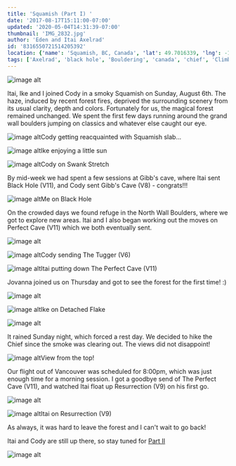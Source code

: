 ```yaml
---
title: 'Squamish (Part I) '
date: '2017-08-17T15:11:00-07:00'
updated: '2020-05-04T14:31:39-07:00'
thumbnail: 'IMG_2832.jpg'
author: 'Eden and Itai Axelrad'
id: '8316550721514205392'
location: {'name': 'Squamish, BC, Canada', 'lat': 49.7016339, 'lng': -123.1558121, 'span': '0.656525,1.290894'}
tags: ['Axelrad', 'black hole', 'Bouldering', 'canada', 'chief', 'Climbing', 'Eden', 'Five', 'Five Ten', 'forest', 'grand wall', 'granite', 'Itai', 'north wall', 'perfect cave', 'resurrection', 'Squamish', 'Ten']
---
```


![image alt](/images/IMG_2832.jpg)

Itai, Ike and I joined Cody in a smoky Squamish on Sunday, August 6th. The haze, induced by recent forest fires, deprived the surrounding scenery from its usual clarity, depth and colors. Fortunately for us, the magical forest remained unchanged. We spent the first few days running around the grand wall boulders jumping on classics and whatever else caught our eye.

![image alt](/images/IMG_2828.jpg)Cody getting reacquainted with Squamish slab...

![image alt](/images/IMG_2810.jpg)Ike enjoying a little sun

![image alt](/images/IMG_2798.jpg)Cody on Swank Stretch

By mid-week we had spent a few sessions at Gibb's cave, where Itai sent Black Hole (V11), and Cody sent Gibb's Cave (V8) - congrats!!!

![image alt](/images/IMG_2861.jpg)Me on Black Hole

On the crowded days we found refuge in the North Wall Boulders, where we got to explore new areas. Itai and I also began working out the moves on Perfect Cave (V11) which we both eventually sent. 

![image alt](/images/IMG_2878.jpg)

![image alt](/images/IMG_2899.jpg)Cody sending The Tugger (V6)

![image alt](/images/IMG_2884.jpg)Itai putting down The Perfect Cave (V11)

Jovanna joined us on Thursday and got to see the forest for the first time! :)

![image alt](/images/IMG_3503.JPG)

![image alt](/images/IMG_2977.JPG)Ike on Detached Flake

![image alt](/images/IMG_2935.jpg)

It rained Sunday night, which forced a rest day. We decided to hike the Chief since the smoke was clearing out. The views did not disappoint! 

![image alt](/images/IMG_2930.jpg)View from the top!

Our flight out of Vancouver was scheduled for 8:00pm, which was just enough time for a morning session. I got a goodbye send of The Perfect Cave (V11), and watched Itai float up Resurrection (V9) on his first go.

![image alt](/images/IMG_2970.JPG)

![image alt](/images/IMG_2962.jpg)Itai on Resurrection (V9)

As always, it was hard to leave the forest and I can't wait to go back! 

Itai and Cody are still up there, so stay tuned for [Part II](/images/squamish-part-ii.html)

![image alt](/images/IMG_2932.jpg)

